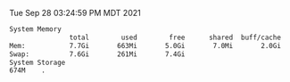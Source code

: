 Tue Sep 28 03:24:59 PM MDT 2021
```bash
System Memory
               total        used        free      shared  buff/cache   available
Mem:           7.7Gi       663Mi       5.0Gi       7.0Mi       2.0Gi       6.7Gi
Swap:          7.6Gi       261Mi       7.4Gi
System Storage
674M	.
```
```bash
